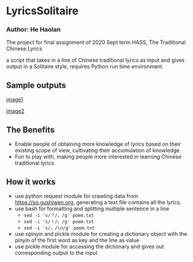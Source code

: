 # LyricsSolitaire

### Author: He Haolan

The project for final assignment of 2020 Sept term HASS, The Traditional Chinese Lyrics

a script that takes in a line of Chinese traditional lyrics as input and gives output in a Solitaire style, requires Python run time environment.

## Sample outputs

[image1](assets/sample1.jpg)

[image2](assets/sample2.jpg)

## The Benefits

- Enable people of obtaining more knowledge of lyrics based on their existing scope of view, cultivating their accumulation of knowledge
- Fun to play with, making people more interested in learning Chinese traditional lyrics

## How it works

- use python request module for crawling data from https://so.gushiwen.org, generating a text file contains all the lyrics.
- use bash for formatting and splitting multiple sentence in a line
	- `sed -i 's/？/。/g' poem.txt`
	- `sed -i 's/！/。/g' poem.txt`
	- `sed -i 's/。/\n/g' poem.txt`
- use xpinyin and pickle module for creating a dictionary object with the pinyin of the first word as key and the line as value
- use pickle module for accessing the dictionary and gives out corresponding output to the input